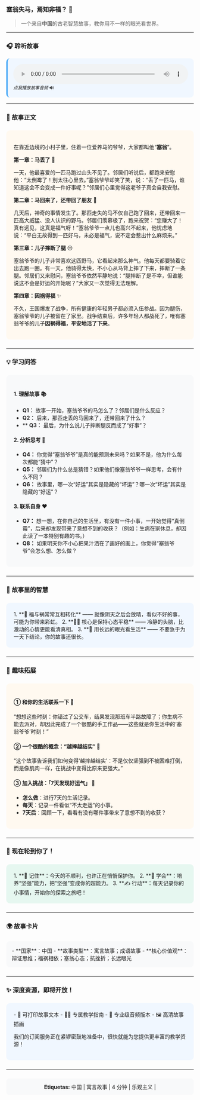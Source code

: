 ### **塞翁失马，焉知非福？** 🌈

> 一个来自**中国**的古老智慧故事，教你用不一样的眼光看世界。

---

### 🎧 聆听故事
<div style="background: #f0f7ff; padding: 15px; border-radius: 10px; border-left: 4px solid #4dabf7; margin: 1rem 0;">
<audio controls style="width: 100%;">
  <source src="https://oss.ncgec.com/2024/11/30/saiwengshima.mp3" type="audio/mpeg">
  您的浏览器不支持音频播放功能。
</audio>
<br>
<small><i>点我播放故事音频</i> 🔊</small>
</div>

---

### 📖 **故事正文**
<div style="background: #fff9f0; padding: 20px; border-radius: 10px; margin: 1.5rem 0;">

在靠近边境的小村子里，住着一位爱养马的爷爷，大家都叫他“**塞翁**”。

**第一章：马丢了** 🐎

一天，他最喜爱的一匹马跑过山头不见了。邻居们听说后，都跑来安慰他：“太倒霉了！别太往心里去。”塞翁爷爷却笑了笑，说：“丢了一匹马，谁知道这会不会变成一件好事呢？”邻居们心里觉得这老爷子真会自我安慰。

**第二章：马回来了，还带回了朋友** 🎉

几天后，神奇的事情发生了。那匹走失的马不仅自己跑了回来，还带回来一匹高大威猛、没人认识的野马。邻居们羡慕极了，跑来祝贺：“您赚大了！真有远见，这真是福气呀！”塞翁爷爷一点儿也高兴不起来，他忧虑地说：“平白无故得到一匹好马，未必是福气，说不定会惹出什么麻烦来。”

**第三章：儿子摔断了腿** 😔

塞翁爷爷的儿子非常喜欢这匹野马，它看起来那么神气。他每天都要骑着它出去跑一圈。有一天，他骑得太快，不小心从马背上摔了下来，摔断了一条腿。邻居们又来慰问，塞翁爷爷依然平静地说：“腿摔断了是不幸，但谁能说这不会是好运的开始呢？”大家又一次觉得无法理解。

**第四章：因祸得福** ✨

不久，王国爆发了战争，所有健康的年轻男子都必须入伍参战。因为腿伤，塞翁爷爷的儿子被留在了家里。战争结束后，许多年轻人都战死了，唯有塞翁爷爷的儿子**因祸得福，平安地活了下来**。
</div>

---

### 💡 **学习问答**
<div style="background: #f8f9fa; padding: 20px; border-radius: 10px; margin: 1.5rem 0;">

#### **1. 理解故事** 📚
- **Q1：** 故事一开始，塞翁爷爷的马怎么了？邻居们是什么反应？
- **Q2：** 后来，那匹走丢的马回来了，还带回来了什么？
- ** **Q3：** 最后，为什么说儿子摔断腿反而成了“好事”？

#### **2. 分析思考** 🤔
- **Q4：** 你觉得“塞翁爷爷”是真的能预测未来吗？如果不是，他为什么每次都能“猜中”？
- **Q5：** 邻居们为什么总是猜错？如果他们像塞翁爷爷一样思考，会有什么不同？
- **Q6：** 故事里，哪一次“好运”其实是隐藏的“坏运”？哪一次“坏运”其实是隐藏的“好运”？

#### **3. 联系自身** ❤️
- **Q7：** 想一想，在你自己的生活里，有没有一件小事，一开始觉得“真倒霉”，后来却发现带来了意想不到的收获？（例如：生病在家休息，却因此读了一本特别有趣的书。）
- **Q8：** 如果明天你不小心把果汁洒在了画好的画上，你觉得“塞翁爷爷”会怎么想、怎么做？
</div>

---

### 🧠 **故事里的智慧**
<div style="background: #f0f7ff; padding: 20px; border-radius: 10px; margin: 1.5rem 0;">
1.  **🔄 福与祸常常互相转化** —— 就像阴天之后会放晴，看似不好的事，可能为你带来彩虹。
2.  **🧘‍♂️ 核心是保持心态平稳** —— 冷静的头脑，比激动的心情更能看清真相。
3.  **📅 用长远的眼光看生活** —— 不要急于为一天下结论，你的故事还很长。
</div>

---

### 🚀 **趣味拓展**
<div style="background: #fff9f0; padding: 20px; border-radius: 10px; margin: 1.5rem 0;">

#### **① 和你的生活联系一下** 🔗
“想想这些时刻：你错过了公交车，结果发现那班车半路故障了；你生病不能去派对，却因此完成了一个很酷的手工作品——这些就是你生活中的‘塞翁爷爷’时刻！”

#### **② 一个很酷的概念：“越摔越结实”** 💪
“这个故事告诉我们如何变得‘越摔越结实’：不是仅仅坚强到不被困难打倒，而是像肌肉一样，在挑战中变得比原来更强大。”

#### **③ 加入挑战：「7天发现好运气」** 📅
- **怎么做**：进行7天的生活记录。
- **每天**：记录一件看似“不太走运”的小事。
- **7天后**：回顾一下，看看有没有哪件事带来了意想不到的收获？
</div>

---

### 🎯 **现在轮到你了！**
<div style="background: #e6f7f0; padding: 20px; border-radius: 10px; margin: 1.5rem 0;">
1.  **🧠 记住**：今天的不顺利，也许正在悄悄保护你。
2.  **🌱 学会**：培养“坚强”能力，把“坚强”变成你的超能力。
3.  **✍️ 行动**：每天记录你的小事情，开始你的探索之旅吧！
</div>

---

### 🌍 **故事卡片**
<div style="background: #f8f9fa; padding: 15px; border-radius: 10px; margin: 1.5rem 0;">
- **国家**：中国
- **故事类型**：寓言故事；成语故事
- **核心价值观**：辩证思维；福祸相依；塞翁心态；抗挫折；长远眼光
</div>

---

### ✨ **深度资源，即将开放！**
<div style="background: #f0f7ff; padding: 20px; border-radius: 10px; margin: 1.5rem 0;">
- 📖 可打印故事文本
- 👩‍🏫 专属教学指南  
- 🎵 专业级音频版本
- 🖼️ 高清故事插画

我们的订阅服务正在紧锣密鼓地准备中，很快就能为您提供更丰富的教学资源！
</div>

---

<div style="background: #f8f9fa; padding: 12px; border-radius: 8px; margin: 1.5rem 0; text-align: center;">
<strong>Etiquetas:</strong> 中国 | 寓言故事 | 4 分钟 | 乐观主义 |
</div>